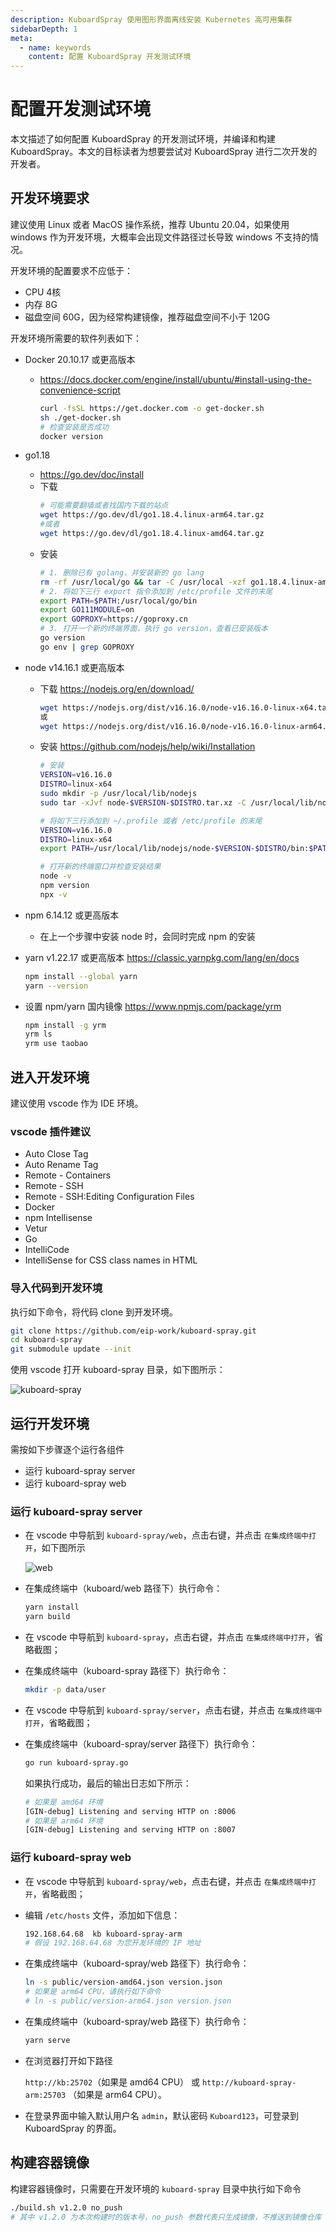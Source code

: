 ```yaml
---
description: KuboardSpray 使用图形界面离线安装 Kubernetes 高可用集群
sidebarDepth: 1
meta:
  - name: keywords
    content: 配置 KuboardSpray 开发测试环境
---
```


# 配置开发测试环境

本文描述了如何配置 KuboardSpray 的开发测试环境，并编译和构建 KuboardSpray。本文的目标读者为想要尝试对 KuboardSpray 进行二次开发的开发者。

## 开发环境要求

建议使用 Linux 或者 MacOS 操作系统，推荐 Ubuntu 20.04，如果使用 windows 作为开发环境，大概率会出现文件路径过长导致 windows 不支持的情况。

开发环境的配置要求不应低于：
* CPU 4核
* 内存 8G
* 磁盘空间 60G，因为经常构建镜像，推荐磁盘空间不小于 120G

开发环境所需要的软件列表如下：

* Docker 20.10.17 或更高版本
  * https://docs.docker.com/engine/install/ubuntu/#install-using-the-convenience-script
    ```sh
    curl -fsSL https://get.docker.com -o get-docker.sh
    sh ./get-docker.sh
    # 检查安装是否成功
    docker version
    ```
* go1.18
  * https://go.dev/doc/install
  * 下载
    ```sh
    # 可能需要翻墙或者找国内下载的站点
    wget https://go.dev/dl/go1.18.4.linux-arm64.tar.gz
    #或者
    wget https://go.dev/dl/go1.18.4.linux-amd64.tar.gz
    ```
  * 安装
    ```sh
    # 1. 删除已有 golang，并安装新的 go lang
    rm -rf /usr/local/go && tar -C /usr/local -xzf go1.18.4.linux-amd64.tar.gz
    # 2. 将如下三行 export 指令添加到 /etc/profile 文件的末尾
    export PATH=$PATH:/usr/local/go/bin
    export GO111MODULE=on
    export GOPROXY=https://goproxy.cn
    # 3. 打开一个新的终端界面，执行 go version，查看已安装版本
    go version
    go env | grep GOPROXY
    ```
* node v14.16.1 或更高版本
  * 下载 https://nodejs.org/en/download/
    ```sh
    wget https://nodejs.org/dist/v16.16.0/node-v16.16.0-linux-x64.tar.xz
    或
    wget https://nodejs.org/dist/v16.16.0/node-v16.16.0-linux-arm64.tar.xz
    ```
  * 安装 https://github.com/nodejs/help/wiki/Installation
    ```sh
    # 安装
    VERSION=v16.16.0
    DISTRO=linux-x64
    sudo mkdir -p /usr/local/lib/nodejs
    sudo tar -xJvf node-$VERSION-$DISTRO.tar.xz -C /usr/local/lib/nodejs 

    # 将如下三行添加到 ~/.profile 或者 /etc/profile 的末尾
    VERSION=v16.16.0
    DISTRO=linux-x64
    export PATH=/usr/local/lib/nodejs/node-$VERSION-$DISTRO/bin:$PATH

    # 打开新的终端窗口并检查安装结果
    node -v
    npm version
    npx -v
    ```

* npm 6.14.12 或更高版本
  * 在上一个步骤中安装 node 时，会同时完成 npm 的安装
* yarn v1.22.17 或更高版本
  https://classic.yarnpkg.com/lang/en/docs
  ```sh
  npm install --global yarn
  yarn --version
  ```
* 设置 npm/yarn 国内镜像
  https://www.npmjs.com/package/yrm
  ```sh
  npm install -g yrm
  yrm ls
  yrm use taobao
  ```

## 进入开发环境

建议使用 vscode 作为 IDE 环境。

### vscode 插件建议

* Auto Close Tag
* Auto Rename Tag
* Remote - Containers
* Remote - SSH
* Remote - SSH:Editing Configuration Files
* Docker
* npm Intellisense
* Vetur
* Go
* IntelliCode
* IntelliSense for CSS class names in HTML

### 导入代码到开发环境

执行如下命令，将代码 clone 到开发环境。

```sh
git clone https://github.com/eip-work/kuboard-spray.git
cd kuboard-spray
git submodule update --init
```

使用 vscode 打开 kuboard-spray 目录，如下图所示：

![kuboard-spray](./dev.assets/iShot_2022-08-06_20.07.52.png)

## 运行开发环境

需按如下步骤逐个运行各组件

* 运行 kuboard-spray server
* 运行 kuboard-spray web

### 运行 kuboard-spray server

* 在 vscode 中导航到 `kuboard-spray/web`，点击右键，并点击 `在集成终端中打开`，如下图所示

  ![web](./dev.assets/iShot_2022-08-06_20.21.03.png)

* 在集成终端中（kuboard/web 路径下）执行命令：

  ```sh
  yarn install
  yarn build
  ```

* 在 vscode 中导航到 `kuboard-spray`，点击右键，并点击 `在集成终端中打开`，省略截图；

* 在集成终端中（kuboard-spray 路径下）执行命令：

  ```sh
  mkdir -p data/user
  ```

* 在 vscode 中导航到 `kuboard-spray/server`，点击右键，并点击 `在集成终端中打开`，省略截图；

* 在集成终端中（kuboard-spray/server 路径下）执行命令：

  ```sh
  go run kuboard-spray.go
  ```

  如果执行成功，最后的输出日志如下所示：
  ```sh
  # 如果是 amd64 环境
  [GIN-debug] Listening and serving HTTP on :8006
  # 如果是 arm64 环境
  [GIN-debug] Listening and serving HTTP on :8007
  ```



### 运行 kuboard-spray web

* 在 vscode 中导航到 `kuboard-spray/web`，点击右键，并点击 `在集成终端中打开`，省略截图；

* 编辑 `/etc/hosts` 文件，添加如下信息：

  ```sh
  192.168.64.68  kb kuboard-spray-arm
  # 假设 192.168.64.68 为您开发环境的 IP 地址
  ```

* 在集成终端中（kuboard-spray/web 路径下）执行命令：

  ```sh
  ln -s public/version-amd64.json version.json
  # 如果是 arm64 CPU，请执行如下命令
  # ln -s public/version-arm64.json version.json
  ```

* 在集成终端中（kuboard-spray/web 路径下）执行命令：

  ```sh
  yarn serve
  ```

* 在浏览器打开如下路径

  `http://kb:25702`（如果是 amd64 CPU）
  或 `http://kuboard-spray-arm:25703` （如果是 arm64 CPU）。

* 在登录界面中输入默认用户名 `admin`，默认密码 `Kuboard123`，可登录到 KuboardSpray 的界面。

## 构建容器镜像

构建容器镜像时，只需要在开发环境的 `kuboard-spray` 目录中执行如下命令

```sh
./build.sh v1.2.0 no_push
# 其中 v1.2.0 为本次构建时的版本号，no_push 参数代表只生成镜像，不推送到镜像仓库
```